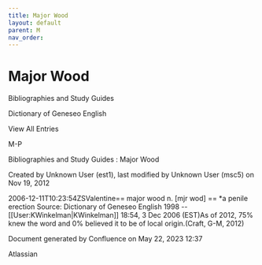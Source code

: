 ```yaml
---
title: Major Wood
layout: default
parent: M
nav_order:
---
```


# Major Wood

Bibliographies and Study Guides

Dictionary of Geneseo English

View All Entries

M-P

Bibliographies and Study Guides : Major Wood

Created by  Unknown User (est1), last modified by  Unknown User (msc5) on Nov 19, 2012

2006-12-11T10:23:54ZSValentine== major wood n. [mjr wod] == *a penile erection Source: Dictionary of Geneseo English 1998 --[[User:KWinkelman|KWinkelman]] 18:54, 3 Dec 2006 (EST)As of 2012, 75% knew the word and 0% believed it to be of local origin.(Craft, G-M, 2012)

Document generated by Confluence on May 22, 2023 12:37

Atlassian
